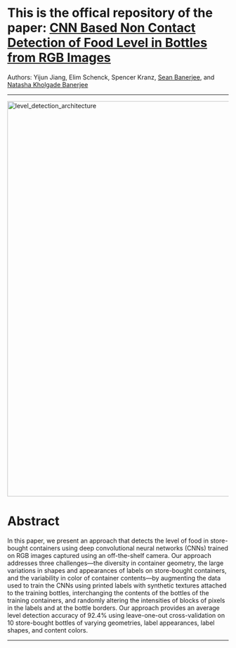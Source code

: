 # This is the offical repository of the paper: [CNN Based Non Contact Detection of Food Level in Bottles from RGB Images](https://par.nsf.gov/servlets/purl/10094310) 
Authors: Yijun Jiang, Elim Schenck, Spencer Kranz, [Sean Banerjee](https://tars.clarkson.edu/sean), and [Natasha Kholgade Banerjee](https://tars.clarkson.edu/natasha)

---
<img width="900" alt="level_detection_architecture" src="https://user-images.githubusercontent.com/46984040/121624237-2b1cf300-ca3f-11eb-9c7a-597dd7dcf35f.png">

# Abstract 
In this paper, we present an approach that detects the level of food in store-bought containers using deep convolutional neural networks (CNNs) trained on RGB images captured using an off-the-shelf camera. Our approach addresses three challenges—the diversity in container geometry, the large variations in shapes and appearances of labels on store-bought containers, and the variability in color of container contents—by augmenting the data used to train the CNNs using printed labels with synthetic textures attached to the training bottles, interchanging the contents of the bottles of the training containers, and randomly altering the intensities of blocks of pixels in the labels and at the bottle borders. Our approach provides an average level detection accuracy of 92.4% using leave-one-out cross-validation on 10 store-bought bottles of varying geometries, label appearances, label shapes, and content colors.

---
